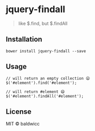 # jquery-findall

> like $.find, but $.findAll

## Installation
```
bower install jquery-findall --save
```

## Usage
```
// will return an empty collection 😦
$('#element').find('#element');

// will return #element 😄
$('#element').findAll('#element');
```

## License

MIT © baldwicc
